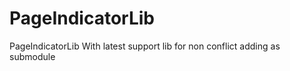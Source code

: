 PageIndicatorLib
================

PageIndicatorLib With latest support lib for non conflict adding as submodule
